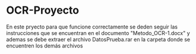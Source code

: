 # OCR-Proyecto
En este pryecto para que funcione correctamente se deden seguir las instrucciones que se encuentran en el documento "Metodo_OCR-1.docx" y ademas se debe extraer el archivo DatosPrueba.rar en la carpeta donde se encuentren los demás archivos
